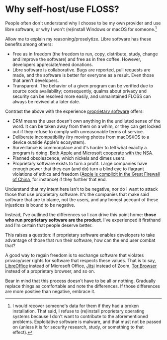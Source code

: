# Why self-host/use FLOSS?

People often don't understand why I choose to be my own provider and use
libre software, or why I won't (re)install Windows or macOS for
someone.[^1]

[^1]: I would recover someone's data for them if they had a broken
  installation. That said, I refuse to (re)install proprietary operating
  systems because I don't want to contribute to the aforementioned
  problems. Exploitative software is malware, and that must not be
  passed on (unless it is for security research, study, or something to
  that effect).

Allow me to explain my reasoning/proselytize. Libre software has
these benefits among others:

- Free as in freedom (the freedom to run, copy, distribute, study,
  change and improve the software) and free as in free coffee. However,
  developers appreciate/need donations.
- Libre software is collaborative. Bugs are reported, pull requests are
  made, and the software is better for everyone as a result. Even those
  that aren't developers.
- Transparent. The behavior of a given program can be verified due to
  source code availability; consequently, qualms about privacy and
  security can be resolved more easily, and unmaintained FLOSS can
  always be revived at a later date.

Contrast the above with the experience [proprietary
software](https://www.gnu.org/proprietary/proprietary.en.html) offers:

- DRM means the user doesn't own anything in the undiluted sense of the
  word. It can be taken away from them on a whim, or they can get locked
  out if they refuse to comply with unreasonable terms of service.
- Deliberate incompatibility (try moving photos from macOS/iOS to
  a device outside Apple's ecosystem).
- Surveillance is commonplace and it's harder to tell what exactly
  a program is doing. [Both Apple and Microsoft cooperate with the
  NSA](/images/Prism_slide_5.jpg).
- Planned obsolescence, which nickels and dimes users.
- Proprietary software exists to turn a profit. Large companies have
  enough power that they can (and do) turn a blind eye to flagrant
  violations of ethics and freedom ([Apple is complicit in the Great
  Firewall of
  China](https://www.nytimes.com/2017/07/29/technology/china-apple-censorhip.html),
  for instance) if they further that end.

Understand that my intent here isn't to be negative, nor do I want to
attack those that use proprietary software. It's the companies that make
said software that are to blame, not the users, and any honest account
of these injustices is bound to be negative.

Instead, I've outlined the differences so I can drive this point home:
**those who run proprietary software are the product**. I've experienced
it firsthand and I'm certain that people deserve better.

This raises a question: if proprietary software enables
developers to take advantage of those that run their software, how can
the end user combat that?

A good way to regain freedom is to exchange software that violates
privacy/user rights for software that respects these values. That is to
say, [LibreOffice](https://www.libreoffice.org/) instead of Microsoft
Office, [Jitsi](https://jitsi.org/) instead of Zoom, [Tor
Browser](https://www.torproject.org/) instead of a proprietary browser,
and so on.

Bear in mind that this process doesn't have to be all or
nothing. Gradually replace things as comfortable and note the
differences. If those differences are more positive than negative,
embrace it.
